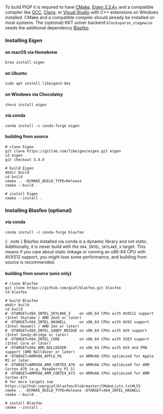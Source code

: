 To build PIQP it is required to have [CMake](https://cmake.org/), [Eigen 3.3.4+](https://eigen.tuxfamily.org/index.php?title=Main_Page) and a compatible compiler like [GCC](https://gcc.gnu.org/), [Clang](https://clang.llvm.org/), or [Visual Studio](https://visualstudio.microsoft.com/de/) with C++ extensions on Windows installed. CMake and a compatible compiler should already be installed on most systems. The (optional) KKT solver backend `blocksparse_stagewise` needs the additional dependency [Blasfeo](https://github.com/giaf/blasfeo).

### Installing Eigen

#### on macOS via Homebrew

```shell
brew install eigen
```

#### on Ubuntu

```shell
sudo apt install libeigen3-dev
```

#### on Windows via Chocolatey

```shell
choco install eigen
```

#### via conda

```shell
conda install -c conda-forge eigen
```

#### building from source

```shell
# clone Eigen
git clone https://gitlab.com/libeigen/eigen.git eigen
cd eigen
git checkout 3.4.0

# build Eigen
mkdir build
cd build
cmake .. -DCMAKE_BUILD_TYPE=Release
cmake --build .

# install Eigen
cmake --install .
```

### Installing Blasfeo (optional)

#### via conda

```shell
conda install -c conda-forge blasfeo
```

{: .note }
Blasfeo installed via conda is a dynamic library and not static. Additionally, it is never build with the `X64_INTEL_SKYLAKE_X` target. This means if you care about static linkage or running an x86-64 CPU with AVX512 support, you might lose some performance, and building from source is recommended.

#### building from source (unix only)

```shell
# clone Blasfeo
git clone https://github.com/giaf/blasfeo.git blasfeo
cd blasfeo

# build Blasfeo
mkdir build
cd build
# -DTARGET=X64_INTEL_SKYLAKE_X    on x86_64 CPUs with AVX512 support (Intel Skylake / AMD Zen5 or later)
# -DTARGET=X64_INTEL_HASWELL      on x86_64 CPUs with AVX2 support (Intel Haswell / AMD Zen or later)
# -DTARGET=X64_INTEL_SANDY_BRIDGE on x86_64 CPUs with AVX support (Intel Sandy-Bridge or later)
# -DTARGET=X64_INTEL_CORE         on x86_64 CPUs with SSE3 support (Intel Core or later)
# -DTARGET=X64_AMD_BULLDOZER      on x86_64 CPUs with AVX and FMA support (AMD Bulldozer or later)
# -DTARGET=ARMV8A_APPLE_M1        on ARMv8A CPUs optimized for Apple M1 or later
# -DTARGET=ARMV8A_ARM_CORTEX_A76  on ARMv8A CPUs optimized for ARM Cortex A76 (e.g. Raspberry Pi 5) 
# -DTARGET=ARMV8A_ARM_CORTEX_A73  on ARMv8A CPUs optimized for ARM Cortex A73
# for more targets see https://github.com/giaf/blasfeo/blob/master/CMakeLists.txt#L55
cmake .. -DCMAKE_BUILD_TYPE=Release -DTARGET=X64_INTEL_HASWELL
cmake --build .

# install Blasfeo
cmake --install .
```